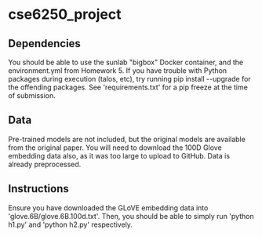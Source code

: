 # cse6250_project

## Dependencies
You should be able to use the sunlab "bigbox" Docker container, and the environment.yml from Homework 5. If you have trouble with Python packages during execution (talos, etc), try running pip install --upgrade for the offending packages. See 'requirements.txt' for a pip freeze at the time of submission.

## Data
Pre-trained models are not included, but the original models are available from the original paper. You will need to download the 100D Glove embedding data also, as it was too large to upload to GitHub. Data is already preprocessed.

## Instructions
Ensure you have downloaded the GLoVE embedding data into 'glove.6B/glove.6B.100d.txt'. Then, you should be able to simply run 'python h1.py' and 'python h2.py' respectively.
